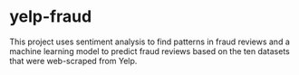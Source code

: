 # yelp-fraud

This project uses sentiment analysis to find patterns in fraud reviews and a machine learning model to predict fraud reviews based on the ten datasets that were web-scraped from Yelp.
